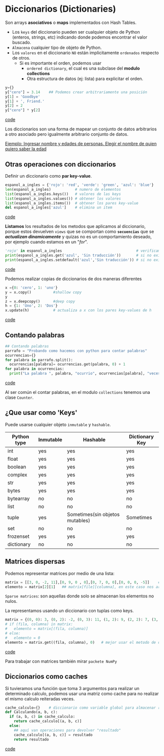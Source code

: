 # Diccionarios (Dictionaries)
Son arrays **asociativos** o **maps** implementados con Hash Tables.

- Los `keys` del diccionario pueden ser cualquier objeto de Python (enteros, strings, etc) indicando donde podemos encontrar el valor buscado.
- `Almacena` cualquier tipo de objeto de Python.
- Los `valores` en el diccionario `NO` están implicitamente `ordenados` respecto de otros.
  - Si es importante el orden, podemos usar
    - `ordered dictionary`, el cual es una subclase del **modulo collections**
    - Otra estructura de datos (ej: lista) para explicitar el orden.

```python
y={}
y["cero"] = 3.14    ## Podemos crear arbitrariamente una posición
y[1] = 'Goodbye'
y[1] + ', Friend.'
y[2] = 2
y["cero"] * y[2]    
```

[code](07_Dictionaries.py)

Los diccionarios son una forma de mapear un conjunto de datos arbitrarios a otro asociado pero igualmente arbitrario conjunto de datos.

[Ejemplo: Ingresar nombre y edades de personas. Elegir el nombre de quien quiero saber la edad](07_name.py)

## Otras operaciones con diccionarios

Definir un diccionario como **par key-value**.

```python
espanol_a_ingles = {'rojo': 'red', 'verde': 'green', 'azul': 'blue'}
len(espanol_a_ingles)           # numero de elementos
list(espanol_a_ingles.keys())   # valores de las keys
list(espanol_a_ingles.values()) # obtener los valores
list(espanol_a_ingles.items())  # obtener los pares key-value
del espanol_a_ingles['azul']    # elimina un item
```
[code](07_Dictionaries.py)

**Listamos** los resultados de los metodos que aplicamos al diccionario, porque estos devuelven `views` que se comportan como **`secuencias`** que se _**actualizan dinamicamente**_ y quizas no es un comportamiento deseado, por ejemplo cuando estamos en un "_for_".

```python
'rojo' in espanol_a_ingles                                  # verificamos que el "key" exista. Retorna True/False
print(espanol_a_ingles.get('azul', 'Sin traducción'))       # si no existe el key devuelve 'None' por defecto, si tiene segundo argumento la fc. devuelve ese valor
print(espanol_a_ingles.setdefault('azul','Sin traducción')) # si no existe el key, lo crea y los setea al valor default (2° argumento)
```
[code](07_Dictionaries.py)

Podemos realizar copias de diccionarios de dos maneras diferentes

```python
x ={0: 'cero', 1: 'uno'}
y = x.copy()          #shallow copy
y
z = x.deepcopy()      #deep copy
h = {1: 'Uno', 2: 'Dos'}
x.update(h)           # actualiza a x con los pares key-values de h
```
[code](07_Dictionaries.py)

## Contando palabras

```python
## Contando palabras
parrafo = "Probando como hacemos con python para contar palabras"
ocurrencias={}
for palabra in parrafo.split():
  ocurrencias[palabra]= ocurrencias.get(palabra, 0) + 1
for palabra in ocurrencias:
  print("La palabra ", palabra, "ocurrio", ocurrencias[palabra], "veces en el parrafo")
```
[code](07_words.py)

Al ser común el contar palabras, en el modulo `collections` tenemos una clase `Counter`.

## ¿Que usar como 'Keys'
Puede usarse cualquier objeto `inmutable` y `hashable`.

| Python type | Inmutable | Hashable                        | Dictionary Key |
| ----------- | --------- | ------------------------------- | -------------- |
| int         | yes       | yes                             | yes            |
| float       | yes       | yes                             | yes            |
| boolean     | yes       | yes                             | yes            |
| complex     | yes       | yes                             | yes            |
| str         | yes       | yes                             | yes            |
| bytes       | yes       | yes                             | yes            |
| bytearray   | no        | no                              | no             |
| list        | no        | no                              | no             |
| tuple       | yes       | Sometimes(sin objetos mutables) | Sometimes      |
| set         | no        | no                              | no             |
| frozenset   | yes       | yes                             | yes            |
| dictionary  | no        | no                              | no             |

## Matrices dispersas
Podemos representar matrices por medio de una lista:
```Python
matrix = [[3, 0, -2, 11],[0, 9, 0 , 0],[0, 7, 0, 0],[0, 0, 0, -5]]    # cada elemento representa un fila
elemento = matrix[2][1]   ## matrix[file][columna], en este caso nos arroja 7
```
`Sparse matrices`: son aquellas donde solo se almacenan los elementos no nulos.

La representamos usando un diccionario con tuplas como keys.
```Python
matrix = {(0, 0): 3, (0, 2): -2, (0, 3): 11, (1, 2): 9, (2, 2): 7, (3, 3): -5}
# if (fila, columna) in matrix:
#   elemento = matrix[(fila, columna)]
# else:
#   elemento = 0
elemento = matrix.get((fila, columna), 0)   # mejor usar el metodo de diccionarios "get"
```
[code](07_Dictionaries.py)

Para trabajar con matrices también mirar `packete NumPy`

## Diccionarios como caches
Si tuvieramos una función que toma 3 argumentos para realizar un determinado calculo, podemos usar una matriz como cache para no realizar el mismo calculo reiteradas veces.

```Python
cache_calculo={}    # diccionario como variable global para almacenar resultados previos.
def Calculando(a, b, c):
  if (a, b, c) in cache_calculo:
    return cache_calculo[(a, b, c)]
  else:
    ## aquí van operaciones para devolver "resultado"
    cache_calculo[(a, b, c)] = resultado
    return resultado
```
[code](07_Dictionaries.py)